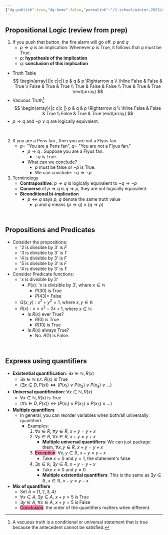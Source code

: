 ```yaml
---
{"dg-publish":true,"dg-home":false,"permalink":"/1-school/winter-2023/csc-165/lecture-notes/week-2-1-propositional-and-predicate-logic/","dgPassFrontmatter":true}
---
```



## Propositional Logic (review from prep)
1. If you push that button, the fire alarm will go off.  $p$ and $q$
	- $p \Rightarrow q$ is an implication. Whenever $p$ is True, it follows that $q$ must be True.
	- $p$: **hypothesis of the implication**
	- $q$: **conclusion of this implication**
- Truth Table
$$
\begin{array}{|c c|c|}
p & q & p \Rightarrow q \\
\hline 
False & False & True \\
False & True & True \\
True & False & False \\
True & True & True
\end{array}
$$
- Vacuous Truth[^1]
$$
\begin{array}{|c c|c |}
p & q & p \Rightarrow q \\
\hline 
False & False & True \\
False & True & True 
\end{array}
$$
- $p \Rightarrow q$ and $\neg p \lor q$ are logically equivalent.

&ensp;

2.  If you are a Pens fan , then you are not a Flyus fan.
	-  $p=$  "You are a Pens fan", $q=$  "You are not a Flyus fan."
		- $p \Rightarrow q$ : Suppose you are a Flyus fan. 
			-  $\neg q$ is True.
		- What can we conclude?
			- $p$ must be false or $\neg p$ is True.
			- We can conclude:  $\neg q \Rightarrow \neg p$
3. Terminology
	- **Contrapositive**: $p \Rightarrow q$ is logically equivalent to $\neg q \Rightarrow \neg p$ 
	- **Converse** of $p \Rightarrow q$ is $q \Rightarrow p$, they are not logically equivalent.
	- **Biconditional bi-implication**
		- $p \Leftrightarrow q$ says $p$, $q$ denote the same truth value
			- $p$ and $q$ means $(p \Rightarrow q) \land (q \Rightarrow p)$

&ensp;

## Propositions and Predicates
- Consider the propositions:
	- '$2$ is divisible by $3$' is $F$
	- '$3$ is divisible by $3$' is $T$
	- '$4$ is divisible by $3$' is $F$
	- '$5$ is divisible by $3$' is $F$
	- '$4$ is divisible by $3$' is $T$
- Consider Predicate functions:
	- '$x$ is divisible by $3$'
		- $P(x):$ '$x$ is divisible by $3$', where $x \in \mathbb{N}$
			- $P(30)$ is True
			- $P(43) =$ False 
	- $Q(x, y): x^2+y^2=1$, where $x, y \in \mathbb{R}$
	- $R(x): x<x^2-2x+1$, where $x \in \mathbb{N}$ 
		- Is $R(x)$ ever True?
			- $R(0)$ is True
			- $R(10)$ is True
		- Is $R(x)$ always True?
			- No. $R(1)$ is False.

&ensp;

## Express using quantifiers
- **Existential quantification**: $\exists x \in \mathbb{N}, R(x)$
	- $\exists x \in \mathbb{N} \text{ s.t. } R(x)$ is True
	- $(\exists x \in D, P(x)) \Leftrightarrow (P(x_1) \lor P(x_2) \lor P(x_3) \lor \dots)$
- **Universal quantification**: $\forall x \in \mathbb{N}, R(x)$
	- $\forall x \in \mathbb{N}, R(x)$ is True
	- $(\forall  x \in D, P(x)) \Leftrightarrow (P(x_1) \land  P(x_2) \land P(x_3) \land \dots)$
- **Multiple quantifiers**
	- In general, you can reorder variables when both/all universally quantified.
		-  Examples:
			1. $\forall x \in R$,  $\forall y \in R$,   $x+y=y+x$ 
			2. $\forall y \in R$, $\forall x \in R$, $x+y=y+x$
				- **Multiple universal quantifiers**: We can just package them, $\forall x, y \in R$, $x+y=y+x$
			3. <mark style="background: #FF5582A6;">Exception</mark>: $\forall x, y \in \mathbb{R}$, $x-y=y-x$
				- Take $x = 0$ and $y=1$, the statement's false
			4. $\exists x \in \mathbb{R}$, $\exists y \in R$, $x-y=y-x$
				- Take $x=0$ and $y=0$
				- **Multiple existential quantifiers**: This is the same as $\exists y \in \mathbb{R}$, $x \in \mathbb{R}$, $x-y=y-x$
-  **Mix of quantifiers**
	- $\text{Set }A$ = $\{1, 2, 3, 4\}$
	- $\forall x \in A$, $\exists y \in A$, $x+y=5$ is True
	- $\exists y \in A$, $\forall x \in A$, $x+y=5$ is False
	- <mark style="background: #FF5582A6;">Conclusion</mark>: the order of the quantifiers matters when different.



[^1]: A vacuous truth is a conditional or universal statement that is true because the antecedent cannot be satisfied.